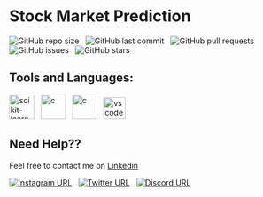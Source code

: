 # Stock Market Prediction

![GitHub repo size](https://img.shields.io/github/repo-size/AmanKrSahu/NexusInfo-Stock-Market-Prediction?logo=github&style=for-the-badge) &nbsp; ![GitHub last commit](https://img.shields.io/github/last-commit/AmanKrSahu/NexusInfo-Stock-Market-Prediction?style=for-the-badge&logo=git) &nbsp; ![GitHub pull requests](https://img.shields.io/github/issues-pr/AmanKrSahu/NexusInfo-Stock-Market-Prediction?style=for-the-badge) &nbsp; ![GitHub issues](https://img.shields.io/github/issues/AmanKrSahu/NexusInfo-Stock-Market-Prediction?style=for-the-badge) &nbsp; ![GitHub stars](https://img.shields.io/github/stars/AmanKrSahu/NexusInfo-Stock-Market-Prediction?style=for-the-badge)  

## Tools and Languages:

<img src="https://upload.wikimedia.org/wikipedia/commons/0/05/Scikit_learn_logo_small.svg" alt="scikit-learn" width="45" height="45"/> &nbsp; <img src="https://cdn.jsdelivr.net/gh/devicons/devicon/icons/python/python-original.svg" alt="c" height="45" width="45"/> &nbsp; <img src="https://cdn.jsdelivr.net/gh/devicons/devicon/icons/jupyter/jupyter-original-wordmark.svg" alt="c" height="45" width="45"/> &nbsp; <img src="https://cdn.jsdelivr.net/gh/devicons/devicon/icons/vscode/vscode-original.svg" alt="vscode" height="40" width="40"/>     

## Need Help??

Feel free to contact me on [Linkedin](https://www.linkedin.com/in/amankrsahu/)

[![Instagram URL](https://img.shields.io/badge/Instagram-E4405F?style=for-the-badge&logo=instagram&logoColor=white)](https://www.instagram.com/itz.amansahu/) &nbsp; [![Twitter URL](https://img.shields.io/badge/Twitter-1DA1F2?style=for-the-badge&logo=twitter&logoColor=white)](https://twitter.com/itzamansahu) &nbsp; [![Discord URL](https://img.shields.io/badge/Discord-7289DA?style=for-the-badge&logo=discord&logoColor=white)](discordapp.com/users/539751578866024479)